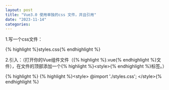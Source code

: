 ```yaml
---
layout: post
title: "Vue3.0 使用单独的css 文件，并且引用"
date: "2023-11-14"
categories: 
---
```

<p>1.写一个css文件：</p>

<p>{% highlight %}styles.css{% endhighlight %}</p>

<p>2.引入：（打开你的Vue组件文件（{% highlight %}.vue{% endhighlight %}文件），在文件的顶部添加一个{% highlight %}&lt;style&gt;{% endhighlight %}标签。）</p>

{% highlight %}
{% highlight %}&lt;style&gt;
@import &#39;./styles.css&#39;;
&lt;/style&gt;{% endhighlight %}

